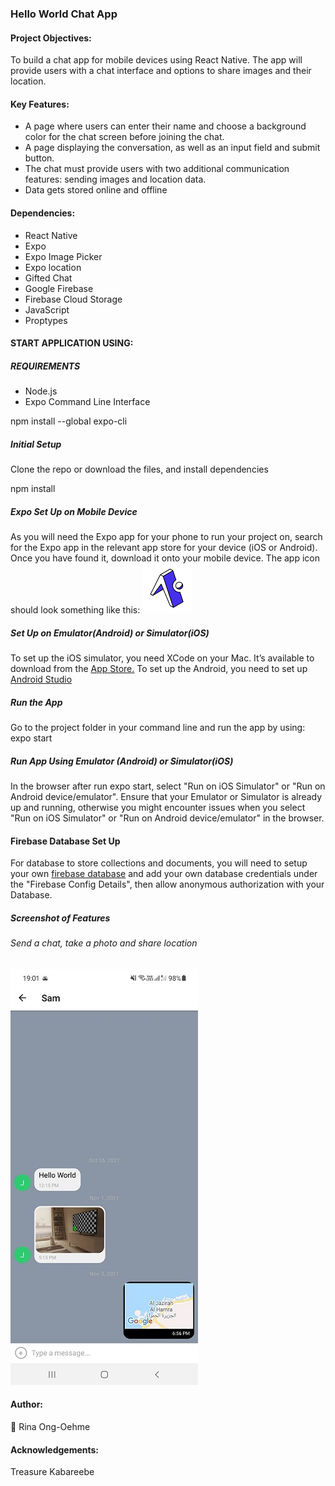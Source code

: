 ### Hello World Chat App ###

#### Project Objectives: ####
To build a chat app for mobile devices using React Native. The app will provide users with a chat interface and options to share images and their location.

#### Key Features: ####
- A page where users can enter their name and choose a background color for the chat screen before joining the chat.
- A page displaying the conversation, as well as an input field and submit button.
- The chat must provide users with two additional communication features: sending images and location data.
- Data gets stored online and offline

#### Dependencies: ####
- React Native
- Expo
- Expo Image Picker
- Expo location
- Gifted Chat
- Google Firebase
- Firebase Cloud Storage
- JavaScript
- Proptypes


#### START APPLICATION USING: ####
##### REQUIREMENTS #####
- Node.js
- Expo Command Line Interface

npm install --global expo-cli

##### Initial Setup #####
Clone the repo or download the files, and install dependencies

npm install

##### Expo Set Up on Mobile Device #####

As you will need the Expo app for your phone to run your project on, search for the Expo app in the relevant app store for your device (iOS or Android). Once you have found it, download it onto your mobile device. The app icon should look something like this:
![expo png](assets/expo_icon.png)

##### Set Up on Emulator(Android) or Simulator(iOS) #####
To set up the iOS simulator, you need XCode on your Mac. It’s available to download from the <a href="https://itunes.apple.com/app/xcode/"> App Store.</a>
To set up the Android, you need to set up <a href="https://developer.android.com/studio">Android Studio</a>

##### Run the App #####
Go to the project folder in your command line and run the app by using:
expo start

##### Run App Using Emulator (Android) or Simulator(iOS) #####
In the browser after run expo start, select "Run on iOS Simulator" or "Run on Android device/emulator". Ensure that your Emulator or Simulator is already up and running, otherwise you might encounter issues when you select "Run on iOS Simulator" or "Run on Android device/emulator" in the browser.

#### Firebase Database Set Up #####
For database to store collections and documents, you will need to setup your own <a href="https://firebase.google.com/">firebase database</a> and add your own database credentials under the "Firebase Config Details", then allow anonymous authorization with your Database.

##### Screenshot of Features #####
###### Send a chat, take a photo and share location ######
![chatmessage png](assets/chatmsg.jpg)

#### Author: ####
:camel: Rina Ong-Oehme

#### Acknowledgements: ####
Treasure Kabareebe